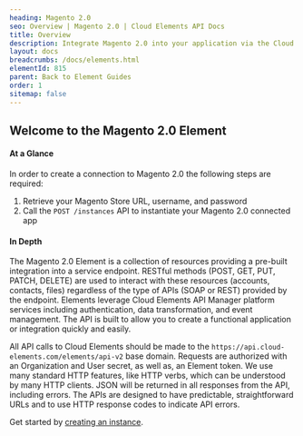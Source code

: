 ```yaml
---
heading: Magento 2.0
seo: Overview | Magento 2.0 | Cloud Elements API Docs
title: Overview
description: Integrate Magento 2.0 into your application via the Cloud Elements APIs.
layout: docs
breadcrumbs: /docs/elements.html
elementId: 815
parent: Back to Element Guides
order: 1
sitemap: false
---
```


## Welcome to the Magento 2.0 Element


#### At a Glance

In order to create a connection to Magento 2.0 the following steps are required:

1. Retrieve your Magento Store URL, username, and password
4. Call the `POST /instances` API to instantiate your Magento 2.0 connected app

#### In Depth

The Magento 2.0 Element is a collection of resources providing a pre-built integration into a service endpoint. RESTful methods (POST, GET, PUT, PATCH, DELETE) are used to interact with these resources (accounts, contacts, files) regardless of the type of APIs (SOAP or REST) provided by the endpoint. Elements leverage Cloud Elements API Manager platform services including authentication, data transformation, and event management.  The API is built to allow you to create a functional application or integration quickly and easily.

All API calls to Cloud Elements should be made to the `https://api.cloud-elements.com/elements/api-v2` base domain. Requests are authorized with an Organization and User secret, as well as, an Element token.  We use many standard HTTP features, like HTTP verbs, which can be understood by many HTTP clients. JSON will be returned in all responses from the API, including errors. The APIs are designed to have predictable, straightforward URLs and to use HTTP response codes to indicate API errors.

Get started by [creating an instance](magentov2-create-instance.html).
